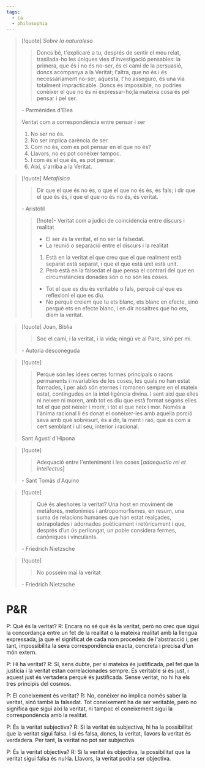```yaml
---
tags:
  - ca
  - philosophia
---
```

> [!quote] _Sobre la naturalesa_
>> Doncs bé, t'explicaré a tu, després de sentir el meu relat, trasllada-ho les úniques vies d'investigació pensables: la primera, que és i no és no-ser, és el camí de la persuasió, doncs acompanya a la Veritat; l'altra, que no és i és necessàriament no-ser, aquesta, t'ho asseguro, és una via totalment impracticable. Doncs és impossible, no podries conèixer el que no és ni expressar-ho;la mateixa cosa és pel pensar i pel ser.
>
>\- Parmènides d'Elea
>
> Veritat com a correspondència entre pensar i ser
> 1. No ser no és.
> 2. No ser implica carència de ser.
> 3. Com no és, com es pot pensar en el que no és?
> 4. Llavors, no es pot conèixer tampoc.
> 5. I com és el que és, es pot pensar.
> 6. Així, s'arriba a la Veritat.

> [!quote] _Metafísica_
>>Dir que el que és no és, o que el que no és és, és fals; i dir que el que és és, i que el que no és no és, és veritat.
>
>\- Aristòtil
>
>> [!note]-
>> Veritat com a judici de coincidència entre discurs i realitat
>> - El ser és la veritat, el no ser la falsedat.
>> - La reunió o separació entre el discurs i la realitat
>>  1. Està en la veritat el que creu que el que realment està separat està separat, i que el que està unit està unit.
>>  2. Però està en la falsedat el que pensa el contrari del que en circumstàncies donades són o no són les coses.
>> - Tot el que es diu és veritable o fals, perquè cal que es reflexioni el que es diu.
>> - No perquè creiem que tu ets blanc, ets blanc en efecte, sinó perquè ets en efecte blanc, i en dir nosaltres que ho ets, diem la veritat.

> [!quote] Joan, Biblia
>>Soc el camí, i la veritat, i la vida; ningú ve al Pare, sinó per mi.
>
>\- Autoria desconeguda

> [!quote]
>> Perquè són les idees certes formes principals o raons permanents i invariables de les coses, les quals no han estat formades, i per això són eternes i romanen sempre en el mateix estat, contingudes en la intel·ligència divina. I sent així que elles ni neixen ni moren, amb tot es diu que està format segons elles tot el que pot néixer i morir, i tot el que neix i mor. Només a l'ànima racional li és donat el conèixer-les amb aquella porció seva amb què sobresurt, és a dir, la ment i raó, que és com a cert semblant i ull seu, interior i racional.
>
> Sant Agustí d'Hipona


>[!quote]
>>Adequació entre l'enteniment i les coses [_adaequatio rei et intellectus_]
>
>\- Sant Tomàs d'Aquino

>[!quote]
>> Què és aleshores la veritat? Una host en moviment de metàfores, metonímies i antropomorfismes, en resum, una suma de relacions humanes que han estat realçades, extrapolades i adornades poèticament i retòricament i que, després d’un ús perllongat, un poble considera fermes, canòniques i vinculants.
>
>\- Friedrich Nietzsche

>[!quote]
>> No posseim mai la veritat
>
>\- Friedrich Nietzsche

# P&R

P: Què és la veritat?
R: Encara no sé què és la veritat, però no crec que sigui la concordança entre un fet de la realitat o la mateixa realitat amb la llengua expressada, ja que el significat de cada nom procedeix de l'abstracció i, per tant, impossibilita la seva correspondència exacta, concreta i precisa d'un món extern.

P: Hi ha veritat?
R: Sí, sens dubte, per si mateixa és justificada, pel fet que la justícia i la veritat estan correlacionades sempre. És veritable si és just, i aquest just és vertadera perquè és justificada. Sense veritat, no hi ha els tres principis del cosmos.

P: El coneixement és veritat?
R: No, conèixer no implica només saber la veritat, sinó també la falsedat. Tot coneixement ha de ser veritable, però no significa que sigui així la veritat, ni tampoc el coneixement sigui la correspondència amb la realitat.

P: És la veritat subjectiva?
R: Si la veritat és subjectiva, hi ha la possibilitat que la veritat sigui falsa. I si és falsa, doncs, la veritat, llavors la veritat és verdadera. Per tant, la veritat no pot ser subjectiva.

P: És la veritat objectiva?
R: Si la veritat és objectiva, la possibilitat  que la veritat sigui falsa és nul·la. Llavors, la veritat podria ser objectiva.